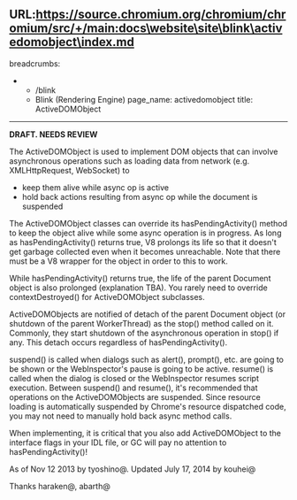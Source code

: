 URL:https://source.chromium.org/chromium/chromium/src/+/main:docs\website\site\blink\activedomobject\index.md
---
breadcrumbs:
- - /blink
  - Blink (Rendering Engine)
page_name: activedomobject
title: ActiveDOMObject
---

**DRAFT. NEEDS REVIEW**

The ActiveDOMObject is used to implement DOM objects that can involve
asynchronous operations such as loading data from network (e.g. XMLHttpRequest,
WebSocket) to

*   keep them alive while async op is active
*   hold back actions resulting from async op while the document is
            suspended

The ActiveDOMObject classes can override its hasPendingActivity() method to keep
the object alive while some async operation is in progress. As long as
hasPendingActivity() returns true, V8 prolongs its life so that it doesn't get
garbage collected even when it becomes unreachable. Note that there must be a V8
wrapper for the object in order to this to work.

While hasPendingActivity() returns true, the life of the parent Document object
is also prolonged (explanation TBA). You rarely need to override
contextDestroyed() for ActiveDOMObject subclasses.

ActiveDOMObjects are notified of detach of the parent Document object (or
shutdown of the parent WorkerThread) as the stop() method called on it.
Commonly, they start shutdown of the asynchronous operation in stop() if any.
This detach occurs regardless of hasPendingActivity().

suspend() is called when dialogs such as alert(), prompt(), etc. are going to be
shown or the WebInspector's pause is going to be active. resume() is called when
the dialog is closed or the WebInspector resumes script execution. Between
suspend() and resume(), it's recommended that operations on the ActiveDOMObjects
are suspended. Since resource loading is automatically suspended by Chrome's
resource dispatched code, you may not need to manually hold back async method
calls.

When implementing, it is critical that you also add ActiveDOMObject to the
interface flags in your IDL file, or GC will pay no attention to
hasPendingActivity()!

As of Nov 12 2013 by tyoshino@. Updated July 17, 2014 by kouhei@

Thanks haraken@, abarth@
